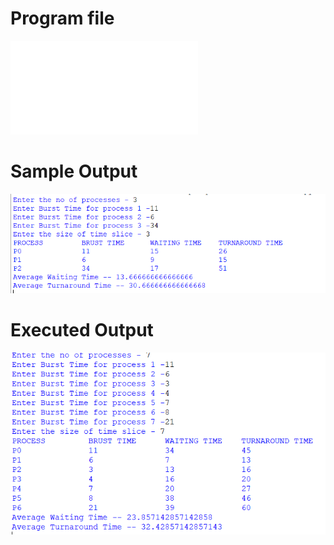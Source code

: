 # Program file
![Program file](RoundRobin.py)
# Sample Output
![Sample Output](SampleOutput.png)
# Executed Output
![Executed Output](ExecutedOutput.png)
